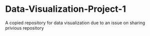 # Data-Visualization-Project-1
A copied repository for data visualization due to an issue on sharing privious repository
